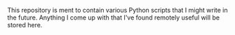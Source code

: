 This repository is ment to contain various Python scripts that I might write in the future.
Anything I come up with that I've found remotely useful will be stored here.
